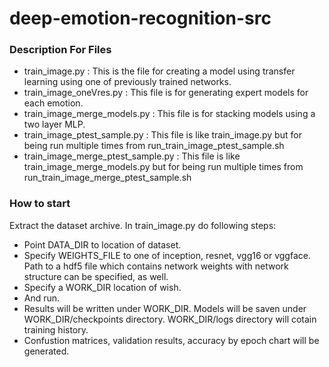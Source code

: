 # deep-emotion-recognition-src

<h3>Description For Files</h3>

- train_image.py : This is the file for creating a model using transfer learning using one of previously trained networks.
- train_image_oneVres.py : This file is for generating expert models for each emotion.
- train_image_merge_models.py : This file is for stacking models using a two layer MLP.
- train_image_ptest_sample.py : This file is like train_image.py but for being run multiple times from run_train_image_ptest_sample.sh
- train_image_merge_ptest_sample.py : This file is like train_image_merge_models.py but for being run multiple times from run_train_image_merge_ptest_sample.sh

<h3>How to start</h3>

Extract the dataset archive. In train_image.py do following steps:
- Point DATA_DIR to location of dataset.
- Specify WEIGHTS_FILE to one of inception, resnet, vgg16 or vggface. Path to a hdf5 file which contains network weights with network structure can be specified, as well.
- Specify a WORK_DIR location of wish.
- And run. 
- Results will be written under WORK_DIR. Models will be saven under WORK_DIR/checkpoints directory. WORK_DIR/logs directory will cotain training history.
- Confustion matrices, validation results, accuracy by epoch chart will be generated.

